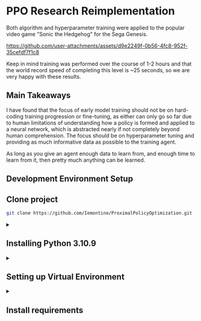# PPO Research Reimplementation

Both algorithm and hyperparameter training were applied to the popular video game "Sonic the Hedgehog" for the Sega Genesis.

https://github.com/user-attachments/assets/d9e2249f-0b56-4fc8-952f-35cefdf7f1c8

Keep in mind training was performed over the course of 1-2 hours and that the world record speed of completing this level is ~25 seconds, so we are very happy with these results.

## Main Takeaways

I have found that the focus of early model training should not be on hard-coding training progression or fine-tuning, as either can only go so far due to human limitations of understanding how a policy is formed and applied to a neural network, which is abstracted nearly if not completely beyond human comprehension. The focus should be on hyperparameter tuning and providing as much informative data as possible to the training agent.

As long as you give an agent enough data to learn from, and enough time to learn from it, then pretty much anything can be learned.

## Development Environment Setup
## Clone project
```bash
git clone https://github.com/Iemontine/ProximalPolicyOptimization.git
```
<details>
<summary><h2>Installing Python 3.10.9</h2></summary>

* #### On Ubuntu 22.04
    *
        ```bash
        sudo apt update
        sudo apt upgrade
        sudo apt install build-essential zlib1g-dev libncurses5-dev libgdbm-dev libnss3-dev libssl-dev libreadline-dev libffi-dev libsqlite3-dev wget libbz2-dev
        wget https://www.python.org/ftp/python/3.10.9/Python-3.10.9.tgz
        tar -xf Python-3.10.9.tgz
        cd Python-3.10.9
        ./configure --enable-optimizations
        make -j$(nproc)
        sudo make altinstall
        ```
* #### On Windows/Mac
    * Download from https://www.python.org/downloads/release/python-3109/</li></ul></ul>
    </details>

<details>
<summary><h2>Setting up Virtual Environment</h2></summary>

* #### Option 1: VSC builtin
    * Create a VSC virtual environment with Ctrl + Shift + P -> Python: Create Environment
    * Select Python 3.10.9
* #### Option 2: Run the following commands
    * Create the virtual environment: ```python -m venv .venv```
    * Activate the virtual environment
        * On Windows: ```.\.venv\Scripts\activate```
        * On Mac: ```source .venv/bin/activate```
</details>

<details>
<summary><h2>Install requirements</h2></summary>

* #### Install requirements via requirements.txt
    * ```pip install -r requirements.txt```
    * NOTE: You may need to manually install some libraries that cause errors during installation.
* #### CUDA 12.1
    * To install CUDA versions of pytorch, ensure you have CUDA 12.1 on your machine. You may have to manually install torch, torchaudio, and torchvision if you do not have an NVIDIA GPU or do not external processing services like Google Colab.
    * Certain CSIF computers at UC Davis have NVIDIA GPUs, so connecting to them is an alternate option
* #### PyLaTeX Hint
    * When installing pylatex, if you get stuck on "Pregenerating ConTeXt MarkIV format. This may take some time...", hold down the Enter key in the console until it finishes. Don't ask me why this works.
* #### Additional requirements
    ```bash
    pip install gymnasium[accept-rom-license]
    pip install stable-baselines3[extra]
    ```
    * Acquire Sonic the Hedgehog ROM. Then run: ```python3 -m retro.import ./ROM```
</details>
